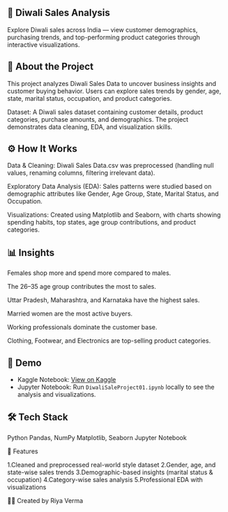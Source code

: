 ## 🎉 Diwali Sales Analysis

Explore Diwali sales across India — view customer demographics, purchasing trends, and top-performing product categories through interactive visualizations.

## 📌 About the Project

This project analyzes Diwali Sales Data to uncover business insights and customer buying behavior.
Users can explore sales trends by gender, age, state, marital status, occupation, and product categories.

Dataset: A Diwali sales dataset containing customer details, product categories, purchase amounts, and demographics.
The project demonstrates data cleaning, EDA, and visualization skills.

## ⚙️ How It Works

Data & Cleaning:
Diwali Sales Data.csv was preprocessed (handling null values, renaming columns, filtering irrelevant data).

Exploratory Data Analysis (EDA):
Sales patterns were studied based on demographic attributes like Gender, Age Group, State, Marital Status, and Occupation.

Visualizations:
Created using Matplotlib and Seaborn, with charts showing spending habits, top states, age group contributions, and product categories.

## 📊 Insights

Females shop more and spend more compared to males.

The 26–35 age group contributes the most to sales.

Uttar Pradesh, Maharashtra, and Karnataka have the highest sales.

Married women are the most active buyers.

Working professionals dominate the customer base.

Clothing, Footwear, and Electronics are top-selling product categories.

## 🚀 Demo
- Kaggle Notebook: [View on Kaggle](https://www.kaggle.com/code/riyaverma2/diwalisaleproject01)
- Jupyter Notebook: Run `DiwaliSaleProject01.ipynb` locally to see the analysis and visualizations.

## 🛠️ Tech Stack

Python
Pandas, NumPy
Matplotlib, Seaborn
Jupyter Notebook

🌟 Features

1.Cleaned and preprocessed real-world style dataset
2.Gender, age, and state-wise sales trends
3.Demographic-based insights (marital status & occupation)
4.Category-wise sales analysis
5.Professional EDA with visualizations

👩‍💻 Created by Riya Verma
